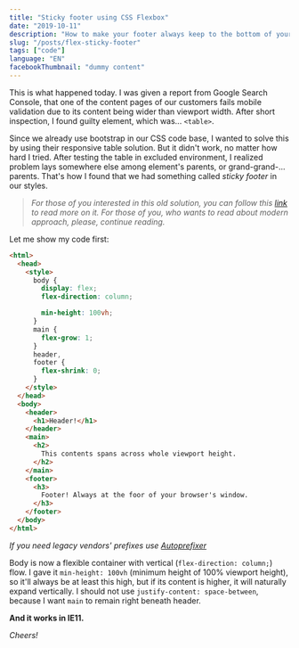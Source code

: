 ```yaml
---
title: "Sticky footer using CSS Flexbox"
date: "2019-10-11"
description: "How to make your footer always keep to the bottom of your page, even when the rest of the content is shorter than view port?"
slug: "/posts/flex-sticky-footer"
tags: ["code"]
language: "EN"
facebookThumbnail: "dummy content"
---
```


This is what happened today. I was given a report from Google Search Console, that one of the content pages of our customers fails mobile validation due to its content being wider than viewport width. After short inspection, I found guilty element, which was... `<table>`.

Since we already use bootstrap in our CSS code base, I wanted to solve this by using their responsive table solution. But it didn't work, no matter how hard I tried. After testing the table in excluded environment, I realized problem lays somewhere else among element's parents, or grand-grand-... parents. That's how I found that we had something called _sticky footer_ in our styles.

> _For those of you interested in this old solution, you can follow this [link](https://pixelsvsbytes.com/2011/09/sticky-css-footers-the-flexible-way/) to read more on it. For those of you, who wants to read about modern approach, please, continue reading._

Let me show my code first:

```html
<html>
  <head>
    <style>
      body {
        display: flex;
        flex-direction: column;

        min-height: 100vh;
      }
      main {
        flex-grow: 1;
      }
      header,
      footer {
        flex-shrink: 0;
      }
    </style>
  </head>
  <body>
    <header>
      <h1>Header!</h1>
    </header>
    <main>
      <h2>
        This contents spans across whole viewport height.
      </h2>
    </main>
    <footer>
      <h3>
        Footer! Always at the foor of your browser's window.
      </h3>
    </footer>
  </body>
</html>
```

_If you need legacy vendors' prefixes use [Autoprefixer](https://autoprefixer.github.io)_

Body is now a flexible container with vertical (`flex-direction: column;`) flow. I gave it `min-height: 100vh` (minimum height of 100% viewport height), so it'll always be at least this high, but if its content is higher, it will naturally expand vertically. I should not use `justify-content: space-between`, because I want `main` to remain right beneath header.

**And it works in IE11.**

_Cheers!_
